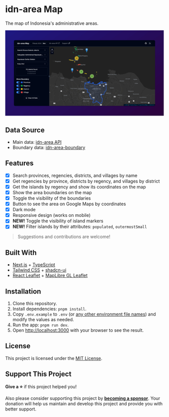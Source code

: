 # idn-area Map

The map of Indonesia's administrative areas.

[![screenshot](app/opengraph-image.png)](https://idnarea.fityan.tech)

## Data Source

- Main data: [idn-area API](https://github.com/fityannugroho/idn-area)
- Boundary data: [idn-area-boundary](https://github.com/fityannugroho/idn-area-boundary)

## Features

- [x] Search provinces, regencies, districts, and villages by name
- [x] Get regencies by province, districts by regency, and villages by district
- [x] Get the islands by regency and show its coordinates on the map
- [x] Show the area boundaries on the map
- [x] Toggle the visibility of the boundaries
- [x] Button to see the area on Google Maps by coordinates
- [x] Dark mode
- [x] Responsive design (works on mobile)
- [x] **NEW!** Toggle the visibility of island markers
- [x] **NEW!** Filter islands by their attributes: `populated`, `outermostSmall`

> Suggestions and contributions are welcome!

## Built With

- [Next.js](https://nextjs.org) + [TypeScript](https://www.typescriptlang.org)
- [Tailwind CSS](https://tailwindcss.com) + [shadcn-ui](https://ui.shadcn.com)
- [React Leaflet](https://react-leaflet.js.org) + [MapLibre GL Leaflet](https://github.com/maplibre/maplibre-gl-leaflet)

## Installation

1. Clone this repository.
1. Install dependencies: `pnpm install`.
1. Copy `.env.example` to `.env` (or [any other environment file names](https://nextjs.org/docs/app/guides/environment-variables#environment-variable-load-order)) and modify the values as needed.
1. Run the app: `pnpm run dev`.
1. Open [http://localhost:3000](http://localhost:3000) with your browser to see the result.

## License

This project is licensed under the [MIT License](LICENSE).

## Support This Project

**Give a ⭐️** if this project helped you!

Also please consider supporting this project by [**becoming a sponsor**](https://github.com/sponsors/fityannugroho). Your donation will help us maintain and develop this project and provide you with better support.
